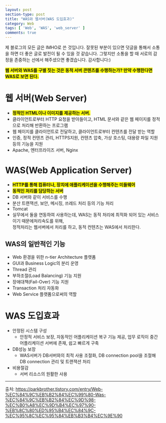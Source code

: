 ```yaml
---
layout: post
section-type: post
title: "WAS와 웹서버(WAS 도입효과)"
category: Web
tags: [ 'Web', 'WAS', 'web_server' ]
comments: true
---
```

제 블로그의 모든 글은 IMHO로 쓴 것입니다.
잘못된 부분이 있으면 덧글을 통해서 소통을 하면 더 좋은 글로 발전이 될 수 있을 것 같습니다.
그렇지만 소통을 할 때 서로의 감정을 존중하는 선에서 해주셨으면 좋겠습니다.
감사합니다:)


<span style="background-color:yellow"><b> 웹 서버와 WAS를 구별 짓는 것은 동적 서버 콘텐츠를 수행하는가? 만약 수행한다면 WAS로 보면 된다. </b></span>


# 웹 서버(Web Server)
- <span style="background-color:yellow"><b>정적인 HTML이나 이미지를 제공하는 서버.</b></span>
- 클라이언트로부터 HTTP 요청을 받아들이고, HTML 문서와 같은 웹 페이지를 정적으로 처리해 반환하는 프로그램
- 웹 페이지를 클라이언트로 전달하고, 클라이언트로부터 컨텐츠를 전달 받는 역할
- 인증, 정적 컨텐츠 관리, HTTPS지원, 컨텐츠 압축, 가상 호스팅, 대용량 파일 지원 등의 기능을 지원
- Apache, 엔터프라이즈 서버, Nginx




# WAS(Web Application Server)
  - <span style="background-color:yellow"><b>HTTP를 통해 컴퓨터나, 장치에 애플리케이션을 수행해주는 미들웨어</b></span>
  - <span style="background-color:yellow"><b>동적인 처리를 담당하는 서버</b></span>
  - DB 서버와 같이 서비스를 수행
  - 분산 트랜잭션, 보안, 메시징, 쓰레드 처리 등의 기능 처리
  - Tomcat
- 실무에서 둘을 연동하여 사용하는데, WAS는 동적 처리에 최적화 되어 있는 서비스이기 때문에처리속도를 위해,  
정적처리는 웹서버에서 처리를 하고, 동적 컨텐츠는 WAS에서 처리한다.


## WAS의 일반적인 기능
  - Web 환경을 위한 n-tier Architecture 플랫폼
  - GUI과 Business Logic의 분리 운영
  - Thread 관리
  - 부하조절(Load Balancing) 기능 지원
  - 장애대책(Fail-Over) 기능 지원
  - Transaction 처리 자동화
  - Web Service 플랫폼으로써의 역할




# WAS 도입효과
  - 안정된 시스템 구성
    - 안정적 서비스 보장, 자동적인 어플리케이션 복구 기능 제공, 업무 로직이 중간 어플리케이션 서버에 존재, 쉽고 빠르게 구축
  - DB성능 보장
    - WAS서버가 DB서버와의 최적 사용 조절화, DB connection pool을 조절해 DB connection 관리 및 트랜잭션 처리
  - 비용절감
    - 서버 리소스의 원활한 사용


---
출처:
https://parkbrother.tistory.com/entry/Web-%EC%84%9C%EB%B2%84%EC%99%80-Was-%EC%84%9C%EB%B2%84%EC%9D%98-%EC%B0%A8%EC%9D%B4%EC%97%90-%EB%8C%80%ED%95%B4%EC%84%9C-%EC%95%8C%EC%95%84%EB%B3%B4%EC%9E%90  
